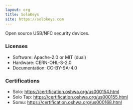 ```yaml
---
layout: org
title: SoloKeys
site: https://solokeys.com
---
```


Open source USB/NFC security devices.

### Licenses

- Software: Apache-2.0 or MIT (dual)
- Hardware: CERN-OHL-S-2.0
- Documentation: CC-BY-SA-4.0

### Certifications

- Solo: <https://certification.oshwa.org/us000154.html>
- Solo Tap: <https://certification.oshwa.org/us000155.html>
- Somu: <https://certification.oshwa.org/us000168.html>

